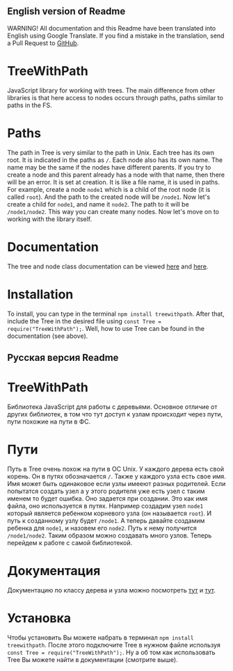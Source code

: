 ## English version of Readme

WARNING! All documentation and this Readme have been translated into English using Google Translate. If you find a mistake in the translation, send a Pull Request to [GitHub](https://github.com/TheMiksHacker/TreeWithPath).

# TreeWithPath

JavaScript library for working with trees. The main difference from other libraries is that here access to nodes occurs through paths, paths similar to paths in the FS.

# Paths

The path in Tree is very similar to the path in Unix. Each tree has its own root. It is indicated in the paths as `/`. Each node also has its own name. The name may be the same if the nodes have different parents. If you try to create a node and this parent already has a node with that name, then there will be an error. It is set at creation. It is like a file name, it is used in paths. For example, create a node `node1` which is a child of the root node (it is called `root`). And the path to the created node will be `/node1`. Now let's create a child for `node1`, and name it `node2`. The path to it will be `/node1/node2`. This way you can create many nodes. Now let's move on to working with the library itself.

# Documentation

The tree and node class documentation can be viewed [here](https://themikshacker.github.io/TreeWithPath/Tree.html) and [here](https://themikshacker.github.io/TreeWithPath/Node.html).

# Installation

To install, you can type in the terminal `npm install treewithpath`. After that, include the Tree in the desired file using `const Tree = require("TreeWithPath");`.
Well, how to use Tree can be found in the documentation (see above).

## Русская версия Readme

# TreeWithPath

Библиотека JavaScript для работы с деревьями. Основное отличие от других библиотек, в том что тут доступ к узлам происходит через пути, пути похожие на пути в ФС.

# Пути

Путь в Tree очень похож на пути в ОС Unix. У каждого дерева есть свой корень. Он в путях обозначается `/`. Также у каждого узла есть свое имя. Имя может быть одинаковое если узлы имееют разных родителей. Если попытатся создать узел а у этого родителя уже есть узел с таким именем то будет ошибка.
Оно задается при создании. Это как имя файла, оно используется в путях. Например создадим узел `node1` который является ребенком корневого узла (он называется `root`).
И путь к созданному узлу будет `/node1`. А теперь давайте создамим ребенка для `node1`, и назовем его `node2`. Путь к нему получится `/node1/node2`. Таким образом можно создавать много узлов. Теперь перейдем к работе с самой библиотекой.

# Документация

Документацию по классу дерева и узла можно посмотреть [тут](https://themikshacker.github.io/TreeWithPath/Tree.html) и [тут](https://themikshacker.github.io/TreeWithPath/Node.html).

# Установка

Чтобы установить Вы можете набрать в терминал `npm install treewithpath`. После этого подключите Tree в нужном файле используя `const Tree = require("TreeWithPath");`.
Ну а об том как использовать Tree Вы можете найти в документации (смотрите выше).